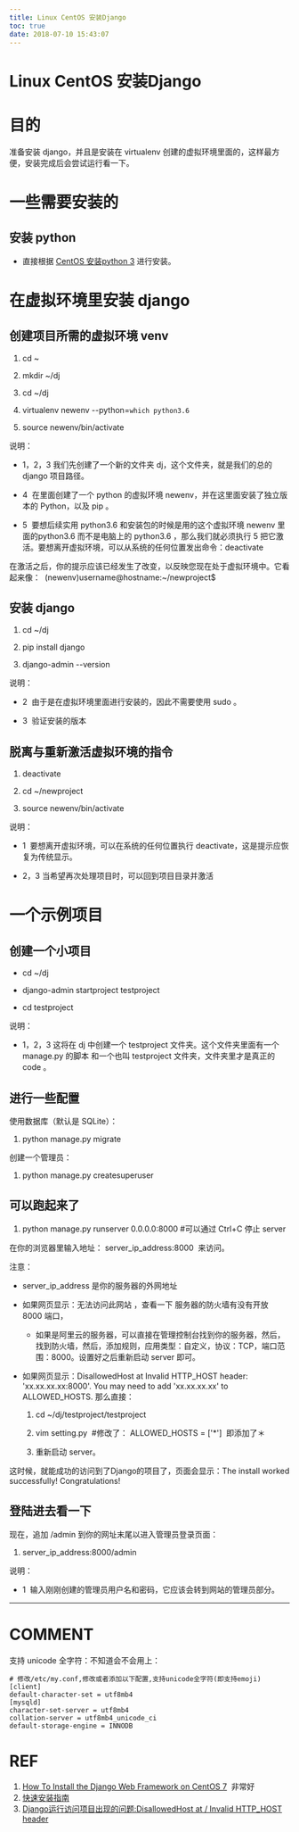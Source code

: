 ```yaml
---
title: Linux CentOS 安装Django
toc: true
date: 2018-07-10 15:43:07
---
```

# Linux CentOS 安装Django



# 目的

准备安装 django，并且是安装在 virtualenv 创建的虚拟环境里面的，这样最方便，安装完成后会尝试运行看一下。

# 一些需要安装的

## 安装 python

* 直接根据 [CentOS 安装python 3](http://106.15.37.116/2018/05/30/linux-centos-%e5%ae%89%e8%a3%85python-3/) 进行安装。

# 在虚拟环境里安装 django




## 创建项目所需的虚拟环境 venv






  1. cd ~


  2. mkdir ~/dj


  3. cd ~/dj


  4. virtualenv newenv --python=`which python3.6`


  5. source newenv/bin/activate


说明：


  * 1，2，3 我们先创建了一个新的文件夹 dj，这个文件夹，就是我们的总的 django 项目路径。


  * 4  在里面创建了一个 python 的虚拟环境 newenv，并在这里面安装了独立版本的 Python，以及 pip 。


  * 5  要想后续实用 python3.6 和安装包的时候是用的这个虚拟环境 newenv 里面的python3.6 而不是电脑上的 python3.6 ，那么我们就必须执行 5 把它激活。要想离开虚拟环境，可以从系统的任何位置发出命令：deactivate


在激活之后，你的提示应该已经发生了改变，以反映您现在处于虚拟环境中。它看起来像：  (newenv)username@hostname:~/newproject$


## 安装 django






  1. cd ~/dj


  2. pip install django


  3. django-admin --version


说明：


  * 2  由于是在虚拟环境里面进行安装的，因此不需要使用 sudo 。


  * 3  验证安装的版本




## 脱离与重新激活虚拟环境的指令






  1. deactivate


  2. cd ~/newproject


  3. source newenv/bin/activate


说明：


  * 1  要想离开虚拟环境，可以在系统的任何位置执行 deactivate，这是提示应恢复为传统显示。


  * 2，3 当希望再次处理项目时，可以回到项目目录并激活




# 一个示例项目




## 创建一个小项目






  * cd ~/dj


  * django-admin startproject testproject


  * cd testproject


说明：


  * 1，2，3 这将在 dj 中创建一个 testproject 文件夹。这个文件夹里面有一个 manage.py 的脚本 和一个也叫 testproject 文件夹，文件夹里才是真正的 code 。




## 进行一些配置


使用数据库（默认是 SQLite）：




  1. python manage.py migrate


创建一个管理员：


  1. python manage.py createsuperuser




## 可以跑起来了






  1. python manage.py runserver 0.0.0.0:8000 #可以通过 Ctrl+C 停止 server


在你的浏览器里输入地址： server_ip_address:8000  来访问。

注意：


  * server_ip_address 是你的服务器的外网地址


  * 如果网页显示：无法访问此网站 ，查看一下 服务器的防火墙有没有开放 8000 端口，


    * 如果是阿里云的服务器，可以直接在管理控制台找到你的服务器，然后，找到防火墙，然后，添加规则，应用类型：自定义，协议：TCP，端口范围：8000。设置好之后重新启动 server 即可。





  * 如果网页显示：DisallowedHost at Invalid HTTP_HOST header: 'xx.xx.xx.xx:8000'. You may need to add 'xx.xx.xx.xx' to ALLOWED_HOSTS. 那么直接：


    1. cd ~/dj/testproject/testproject


    2. vim setting.py  #修改了： ALLOWED_HOSTS = ['*']  即添加了＊


    3. 重新启动 server。





这时候，就能成功的访问到了Django的项目了，页面会显示：The install worked successfully! Congratulations!


## 登陆进去看一下


现在，追加 /admin 到你的网址末尾以进入管理员登录页面：




  1. server_ip_address:8000/admin


说明：


  * 1  输入刚刚创建的管理员用户名和密码，它应该会转到网站的管理员部分。


















* * *





# COMMENT


支持 unicode 全字符：不知道会不会用上：


    # 修改/etc/my.conf,修改或者添加以下配置,支持unicode全字符(即支持emoji)
    [client]
    default-character-set = utf8mb4
    [mysqld]
    character-set-server = utf8mb4
    collation-server = utf8mb4_unicode_ci
    default-storage-engine = INNODB




# REF

1. [How To Install the Django Web Framework on CentOS 7](https://www.digitalocean.com/community/tutorials/how-to-install-the-django-web-framework-on-centos-7)  非常好
2. [快速安装指南](https://docs.djangoproject.com/zh-hans/2.0/intro/install/)
3. [Django运行访问项目出现的问题:DisallowedHost at / Invalid HTTP_HOST header](https://blog.csdn.net/will5451/article/details/53861092)
